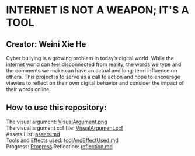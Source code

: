 # INTERNET IS NOT A WEAPON; IT'S A TOOL
## Creator: Weini Xie He

Cyber bullying is a growing problem in today’s digital world. While the internet world can feel disconnected from reality, the words we type and the comments we make can have an actual and long-term influence on others. This project is to serve as a call to action and hope to encourage viewers to reflect on their own digital behavior and consider the impact of their words online. 

## How to use this repository:
The visual argument: [VisualArgument.png](https://github.com/wex59/visual-argument-2025spring/blob/main/VisualArgument.png) <br/>
The visual argument xcf file: [VisualArgument.xcf](https://github.com/wex59/visual-argument-2025spring/blob/main/VisualArgument.xcf)<br/>
Assets List: [assets.md](https://github.com/wex59/visual-argument-2025spring/blob/main/assets.md)<br/>
Tools and Effects used: [toolAndEffectUsed.md](https://github.com/wex59/visual-argument-2025spring/blob/main/toolAndEffectUsed.md)<br/>
Progress: [Progress](https://github.com/wex59/visual-argument-2025spring/tree/main/Progress)
Reflection: [reflection.md](https://github.com/wex59/visual-argument-2025spring/blob/main/reflection.md)